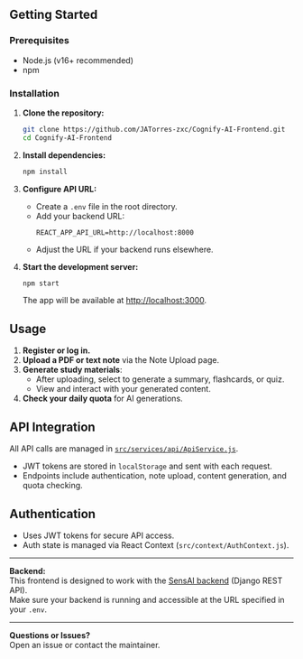 
## Getting Started

### Prerequisites

- Node.js (v16+ recommended)
- npm

### Installation

1. **Clone the repository:**
   ```bash
   git clone https://github.com/JATorres-zxc/Cognify-AI-Frontend.git
   cd Cognify-AI-Frontend
   ```

2. **Install dependencies:**
   ```bash
   npm install
   ```

3. **Configure API URL:**
   - Create a `.env` file in the root directory.
   - Add your backend URL:
     ```
     REACT_APP_API_URL=http://localhost:8000
     ```
   - Adjust the URL if your backend runs elsewhere.

4. **Start the development server:**
   ```bash
   npm start
   ```
   The app will be available at [http://localhost:3000](http://localhost:3000).

## Usage

1. **Register or log in.**
2. **Upload a PDF or text note** via the Note Upload page.
3. **Generate study materials**:
   - After uploading, select to generate a summary, flashcards, or quiz.
   - View and interact with your generated content.
4. **Check your daily quota** for AI generations.

## API Integration

All API calls are managed in [`src/services/api/ApiService.js`](src/services/api/ApiService.js).  
- JWT tokens are stored in `localStorage` and sent with each request.
- Endpoints include authentication, note upload, content generation, and quota checking.

## Authentication

- Uses JWT tokens for secure API access.
- Auth state is managed via React Context (`src/context/AuthContext.js`).

---

**Backend:**  
This frontend is designed to work with the [SensAI backend](https://github.com/JATorres-zxc/Cognify-AI-Backend) (Django REST API).  
Make sure your backend is running and accessible at the URL specified in your `.env`.

---

**Questions or Issues?**  
Open an issue or contact the maintainer.
